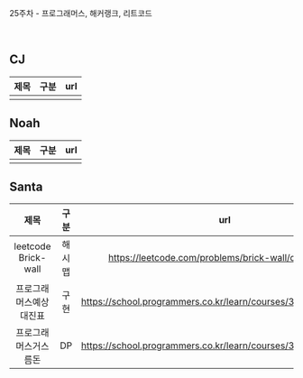 25주차 - 프로그래머스, 해커랭크, 리트코드

</br>

## CJ

|제목|구분|url|
|:------:|:---:|:---:|
||||

## Noah

| 제목 | 구분 | url |
|:------:|:---:|:---:|
||||

## Santa

|제목|구분|url|
|:------:|:---:|:---:|
|leetcode Brick-wall|해시맵|https://leetcode.com/problems/brick-wall/description/|
|프로그래머스예상 대진표|구현|https://school.programmers.co.kr/learn/courses/30/lessons/12985|
|프로그래머스거스름돈|DP|https://school.programmers.co.kr/learn/courses/30/lessons/12907|